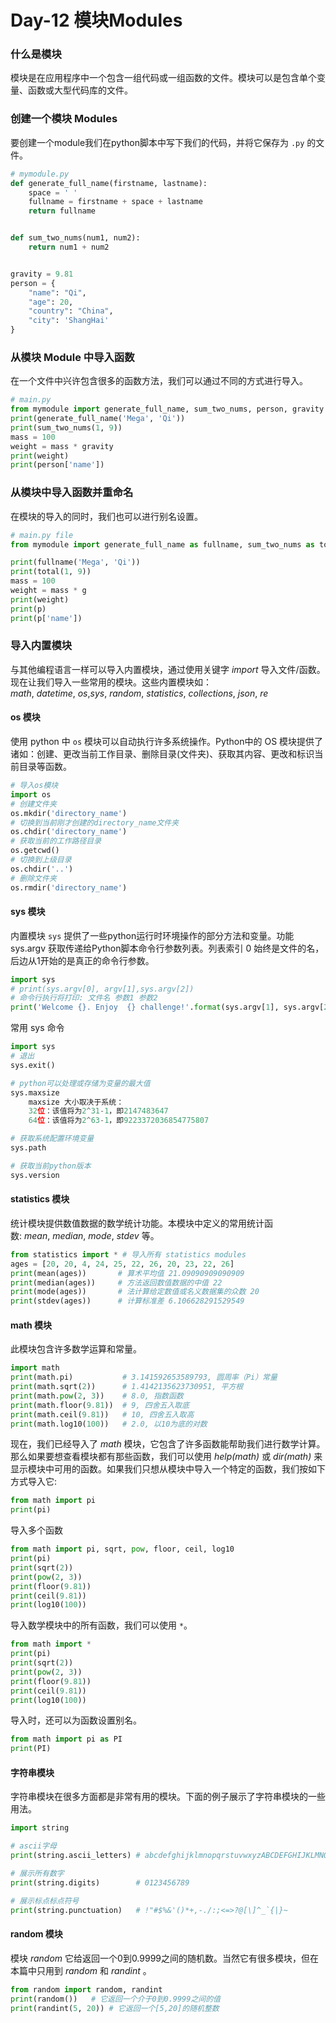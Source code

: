 # Day-12 模块Modules
### 什么是模块
模块是在应用程序中一个包含一组代码或一组函数的文件。模块可以是包含单个变量、函数或大型代码库的文件。
### 创建一个模块 Modules
要创建一个module我们在python脚本中写下我们的代码，并将它保存为 `.py` 的文件。
```python
# mymodule.py
def generate_full_name(firstname, lastname):
    space = ' '
    fullname = firstname + space + lastname
    return fullname


def sum_two_nums(num1, num2):
    return num1 + num2


gravity = 9.81
person = {
    "name": "Qi",
    "age": 20,
    "country": "China",
    "city": 'ShangHai'
}
```
### 从模块 Module 中导入函数
在一个文件中兴许包含很多的函数方法，我们可以通过不同的方式进行导入。
```python
# main.py
from mymodule import generate_full_name, sum_two_nums, person, gravity
print(generate_full_name('Mega', 'Qi'))
print(sum_two_nums(1, 9))
mass = 100
weight = mass * gravity
print(weight)
print(person['name'])
```
### 从模块中导入函数并重命名
在模块的导入的同时，我们也可以进行别名设置。
```python
# main.py file
from mymodule import generate_full_name as fullname, sum_two_nums as total, person as p, gravity as g

print(fullname('Mega', 'Qi'))
print(total(1, 9))
mass = 100
weight = mass * g
print(weight)
print(p)
print(p['name'])
```
### 导入内置模块
与其他编程语言一样可以导入内置模块，通过使用关键字 _import_ 导入文件/函数。现在让我们导入一些常用的模块。这些内置模块如：_math_, _datetime_, _os_,_sys_, _random_, _statistics_, _collections_, _json_, _re_
#### os 模块
使用 python 中 `os` 模块可以自动执行许多系统操作。Python中的 OS 模块提供了诸如：创建、更改当前工作目录、删除目录(文件夹)、获取其内容、更改和标识当前目录等函数。
```python
# 导入os模块
import os
# 创建文件夹
os.mkdir('directory_name')
# 切换到当前刚才创建的directory_name文件夹
os.chdir('directory_name')
# 获取当前的工作路径目录
os.getcwd()
# 切换到上级目录
os.chdir('..')
# 删除文件夹
os.rmdir('directory_name')
```
#### sys 模块
内置模块 `sys` 提供了一些python运行时环境操作的部分方法和变量。功能 sys.argv 获取传递给Python脚本命令行参数列表。列表索引 0 始终是文件的名，后边从1开始的是真正的命令行参数。
```python
import sys
# print(sys.argv[0], argv[1],sys.argv[2])  
# 命令行执行将打印: 文件名 参数1 参数2
print('Welcome {}. Enjoy  {} challenge!'.format(sys.argv[1], sys.argv[2]))
```
常用 sys 命令
```python
import sys
# 退出
sys.exit()

# python可以处理或存储为变量的最大值
sys.maxsize
	maxsize 大小取决于系统：
	32位：该值将为2^31-1，即2147483647
	64位：该值将为2^63-1，即9223372036854775807

# 获取系统配置环境变量
sys.path

# 获取当前python版本
sys.version
```
#### statistics 模块
统计模块提供数值数据的数学统计功能。本模块中定义的常用统计函数: _mean_, _median_, _mode_, _stdev_ 等。
```python
from statistics import * # 导入所有 statistics modules
ages = [20, 20, 4, 24, 25, 22, 26, 20, 23, 22, 26]
print(mean(ages))       # 算术平均值 21.09090909090909
print(median(ages))     # 方法返回数值数据的中值 22
print(mode(ages))       # 法计算给定数值或名义数据集的众数 20
print(stdev(ages))      # 计算标准差 6.106628291529549
```
#### math 模块
此模块包含许多数学运算和常量。
```python
import math
print(math.pi)           # 3.141592653589793, 圆周率（Pi）常量
print(math.sqrt(2))      # 1.4142135623730951, 平方根
print(math.pow(2, 3))    # 8.0, 指数函数
print(math.floor(9.81))  # 9, 四舍五入取底
print(math.ceil(9.81))   # 10, 四舍五入取高
print(math.log10(100))   # 2.0, 以10为底的对数
```
现在，我们已经导入了 _math_ 模块，它包含了许多函数能帮助我们进行数学计算。那么如果要想查看模块都有那些函数，我们可以使用 _help(math)_ 或 _dir(math)_ 来显示模块中可用的函数。如果我们只想从模块中导入一个特定的函数，我们按如下方式导入它:
```python
from math import pi
print(pi)
```
导入多个函数
```python
from math import pi, sqrt, pow, floor, ceil, log10
print(pi)
print(sqrt(2))
print(pow(2, 3))
print(floor(9.81))
print(ceil(9.81))
print(log10(100))
```
导入数学模块中的所有函数，我们可以使用 `*`。
```python
from math import *
print(pi)
print(sqrt(2))
print(pow(2, 3))
print(floor(9.81))
print(ceil(9.81))
print(log10(100))
```
导入时，还可以为函数设置别名。
```python
from math import pi as PI
print(PI)
```
#### 字符串模块
字符串模块在很多方面都是非常有用的模块。下面的例子展示了字符串模块的一些用法。
```python
import string

# ascii字母
print(string.ascii_letters) # abcdefghijklmnopqrstuvwxyzABCDEFGHIJKLMNOPQRSTUVWXYZ

# 展示所有数字
print(string.digits)        # 0123456789

# 展示标点标点符号
print(string.punctuation)   # !"#$%&'()*+,-./:;<=>?@[\]^_`{|}~
```
#### random 模块
模块 _random_ 它给返回一个0到0.9999之间的随机数。当然它有很多模块，但在本篇中只用到 _random_ 和 _randint_ 。
```python
from random import random, randint
print(random())   # 它返回一个介于0到0.9999之间的值
print(randint(5, 20)) # 它返回一个[5,20]的随机整数 
```